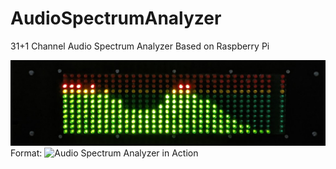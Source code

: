# AudioSpectrumAnalyzer
31+1 Channel Audio Spectrum Analyzer Based on Raspberry Pi

![GitHub Logo](https://github.com/yildi1337/AudioSpectrumAnalyzer/blob/master/pictures/8.jpg)
Format: ![Audio Spectrum Analyzer in Action](url)